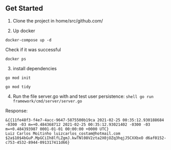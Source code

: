 ## Get Started
1. Clone the project in home/src/github.com/

2. Up docker
```shell
docker-compose up -d
```
Check if it was successful 
```shell
docker ps
```

3. install dependencies
```shell
go mod init
```
```shell
go mod tidy
```

4. Run the file server.go with and test user persistence:
```shell go run framework/cmd/server/server.go ```

Response:
```shell
&{{11fe48f3-f4e7-4acc-9647-5875500b19ca 2021-02-25 00:35:12.930188684 -0300 -03 m=+0.484368712 2021-02-25 00:35:12.93021402 -0300 -03 m=+0.484393987 0001-01-01 00:00:00 +0000 UTC} 
Luiz Carlos Moitinho luizcarlos_costam@hotmail.com $2a$10$4bGuP.MpGCiIh8lfLZgmJ.kwTNl08V2zta2X0jOZq3hqjJ5CXXbxO d6af0152-c753-4532-8944-091317411d66}

```
